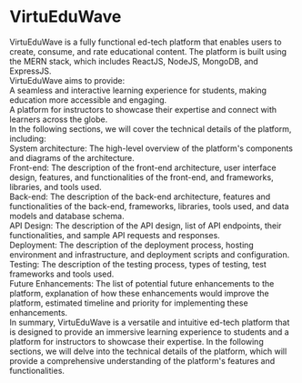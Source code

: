 # VirtuEduWave
VirtuEduWave is a fully functional ed-tech platform that enables users to create, consume, and rate educational content. The platform is built using the MERN stack, which includes ReactJS, NodeJS, MongoDB, and ExpressJS.</br>
VirtuEduWave aims to provide:</br>
A seamless and interactive learning experience for students, making education more accessible and engaging.</br>
A platform for instructors to showcase their expertise and connect with learners across the globe.</br>
In the following sections, we will cover the technical details of the platform, including:</br>
System architecture: The high-level overview of the platform's components and diagrams of the architecture.</br>
Front-end: The description of the front-end architecture, user interface design, features, and functionalities of the front-end, and frameworks, libraries, and tools used.</br>
Back-end: The description of the back-end architecture, features and functionalities of the back-end, frameworks, libraries, tools used, and data models and database schema.</br>
API Design: The description of the API design, list of API endpoints, their functionalities, and sample API requests and responses.</br>
Deployment: The description of the deployment process, hosting environment and infrastructure, and deployment scripts and configuration.</br>
Testing: The description of the testing process, types of testing, test frameworks and tools used.</br>
Future Enhancements: The list of potential future enhancements to the platform, explanation of how these enhancements would improve the platform, estimated timeline and priority for implementing these enhancements.</br>
In summary, VirtuEduWave is a versatile and intuitive ed-tech platform that is designed to provide an immersive learning experience to students and a platform for instructors to showcase their expertise. In the following sections, we will delve into the technical details of the platform, which will provide a comprehensive understanding of the platform's features and functionalities.
